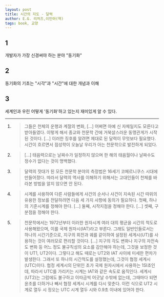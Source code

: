 ```yaml
---
layout: post
title: 시간의 지도 - 달력
author: E.G. 리처즈,이민아(역)
tags: book, 교양
---
```


## 1
개발자가 가장 신경써야 하는 분야 "동기화"

## 2
동기화의 기초는 "시각"과 "시간"에 대한 개념과 이해

## 3
세계인과 우린 어떻게 '동기화'하고 있는지 재미있게 알 수 있다.

----

1. > 그들은 천체의 운행과 계절의 변화, [...] 어쩌면 아예 신 자체일지도 모른다고 받아들였다. 이렇게 해서 종교와 천문학 간에 거북살스러운 동맹관게가 시작된 것이다. [...] 이러한 징후를 알려면 제대로 된 달력이 무엇보다 필요했다. 시간이 흐르면서 점성학이 오늘날 우리가 아는 천문학으로 발전하게 되었다.

2. > [...] 태음력으로는 날짜수가 일정하지 않으며 한 해의 태음월이나 날짜수도 정수가 없다는 것이 명백했다.

3. > 달력의 잣대가 된 모든 천문학 분야의 측정법은 16세기 코페르니쿠스 시대에 만들어졌다. 따라서 달력의 역사를 이해하기 위해서는 고대인들이 천체를 바라본 방법을 알지 않으면 안 된다.

4. > 시계를 사용하여 다른 사람들에게 사건의 순서나 사건이 지속된 시간 따위의 유용한 정보를 전달하려면 다음 세 가지 사항에 동의가 필요하다. 첫째, 하나의 기준시계를 정해야 한다. [...] 둘째, 시작지점을 정해야 한다. [...] 셋째, 구분점을 정해야 한다.

5. > 천문학에서는 1972년부터 이러한 원자시계 여러 대의 평균을 시간의 척도로 사용해왔으며, 이를 국제 원자시(IAT)라고 부른다. 그래도 일반인들로서는 하나의 시간기준으로, 지구의 회전과 궤를 같이하여 설정된 세계시(UT)를 사용하는 것이 여러모로 편리할 것이다. [...] 지구의 각도 변화나 지구의 자전속도 변화 등 어느 정도 불규칙성의 요소를 감안해야 하는데, 그것을 보정한 것이 UT1, UT2이다. 그렇다고 해도 때로는 UT2와 IAT 사이에 미세한 편차가 발생한다. 그래서 또 하나의 시간척도를 설정했는데, 그것이 협정 세계시(UTC)이다. 협정 세계시의 단위인 초가 국제 원자시에서 사용하는 1SI초인데, 따라서 UTC를 가리키는 시계는 IAT와 같은 속도로 움직인다. 세계시(UT2)는 그럼에도 불구하고 이따금씩 어긋날 수밖에 없는데, 그때마다 되면 윤초를 더하거나 빼서 협정 세계시 시계를 다시 맞춘다. 이런 식으로 UT2 시계로 열두 시 정오는 UTC 시계 열두 시와 0.9초 이내에 있어야 한다. 

